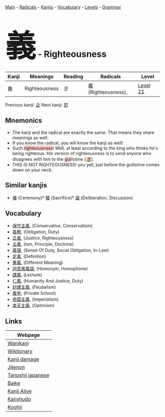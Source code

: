 <style> bigfont {font-size: 100px}</style>
[Main](../README.md) -
[Radicals](../radicals.md) -
[Kanjis](../kanjis.md) -
[Vocabulary](../vocabulary.md) -
[Levels](../levels.md) -
[Grammar](../grammar.md)
# <bigfont> 義</bigfont> - Righteousness 

| Kanji | Meanings | Reading | Radicals | Level |
| --- | --- | --- | --- | --- |
| 義 | Righteousness | ぎ | [義](../radicals/義.md) (Righteousness),  | [Level 21](../levels/wk_level21.md) |

Previous kanji: [企](企.md) Next kanji: [罰](罰.md) 

## Mnemonics
 * The kanji and the radical are exactly the same. That means they share meanings as well.
* If you know the radical, you will know the kanji as well!
* Such <span style="background-color:#ffcccb"> righteousness</span>! Well, at least according to the king who thinks he's being righteous. His version of righteousness is to send anyone who disagrees with him to the <span style="background-color:#ffcccb"> gui</span>llotine (<span style="background-color:#fed8b1"> [ぎ](https://jisho.org/search/ぎ)</span>).
* THIS IS NOT RIGHTEOUSNESS! you yell, just before the guillotine comes down on your neck.


## Similar kanjis
 * [儀](儀.md) (Ceremony)* [犠](犠.md) (Sacrifice)* [議](議.md) (Deliberation, Discussion)


## Vocabulary
 * [保守主義](../vocabulary/義.md), (Conservative, Conservatism)
* [義務](../vocabulary/義.md), (Obligation, Duty)
* [正義](../vocabulary/義.md), (Justice, Righteousness)
* [主義](../vocabulary/義.md), (Ism, Principle, Doctrine)
* [義理](../vocabulary/義.md), (Sense Of Duty, Social Obligation, In-Law)
* [定義](../vocabulary/義.md), (Definition)
* [異義](../vocabulary/義.md), (Different Meaning)
* [同音異義語](../vocabulary/義.md), (Homonym, Homophone)
* [講義](../vocabulary/義.md), (Lecture)
* [仁義](../vocabulary/義.md), (Humanity And Justice, Duty)
* [封建主義](../vocabulary/義.md), (Feudalism)
* [義塾](../vocabulary/義.md), (Private School)
* [帝国主義](../vocabulary/義.md), (Imperialism)
* [楽天主義](../vocabulary/義.md), (Optimism)



## Links 

| Webpage |
| --- |
| [Wanikani          ](https://www.wanikani.com/kanji/義) |
| [Wiktionary        ](https://en.wiktionary.org/wiki/義) |
| [Kanji damage      ](http://www.kanjidamage.com/kanji/search?utf8=✓&q=義) |
| [Jitenon           ](https://jitenon.com/kanji/義) |
| [Tanoshii japanese ](https://www.tanoshiijapanese.com/dictionary/kanji.cfm?k=義) |
| [Baike             ](https://baike.baidu.com/item/義) |
| [Kanji Alive       ](https://app.kanjialive.com/義) |
| [Kanshudo          ](https://www.kanshudo.com/searchmn?q=義) |
| [Koohii            ](https://kanji.koohii.com/study/kanji/義) |
